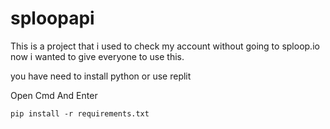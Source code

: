 # sploopapi
This is a project that i used to check my account without going to sploop.io
now i wanted to give everyone to use this.

you have need to install python or use replit

Open Cmd And Enter
```
pip install -r requirements.txt
``` 
